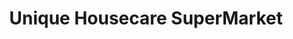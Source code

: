---
title: "Unique Housecare SuperMarket"
url: /kiambu/unique-housecare-supermarket/
shop: Supermarkt
---